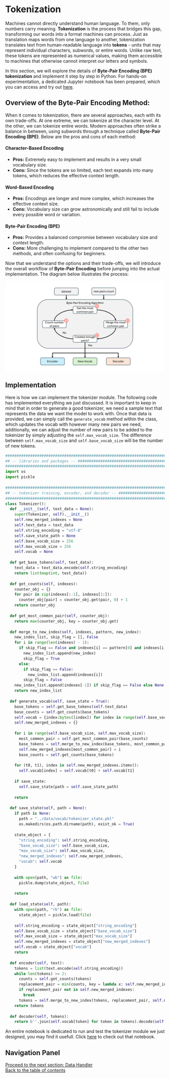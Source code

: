 # Tokenization
Machines cannot directly understand human language. To them, only numbers carry meaning. **Tokenization** is the process that bridges this gap, transforming our words into a format machines can process. Just as translation maps words from one language to another, tokenization translates text from human-readable language into **tokens** - units that may represent individual characters, subwords, or entire words. Unlike raw text, these tokens are represented as numerical values, making them accessible to machines that otherwise cannot interpret our letters and symbols.

In this section, we will explore the details of **Byte-Pair Encoding (BPE) tokenization** and implement it step by step in Python. For hands-on experimentation, a dedicated Jupyter notebook has been prepared, which you can access and try out [here](/development/tokenization_test.ipynb).

## Overview of the Byte-Pair Encoding Method:
When it comes to tokenization, there are several approaches, each with its own trade-offs. At one extreme, we can tokenize at the character level. At the other, we can tokenize entire words. Modern approaches often strike a balance in between, using subwords through a technique called **Byte-Pair Encoding (BPE)**. Below are the pros and cons of each method:

#### Character-Based Encoding
- **Pros:** Extremely easy to implement and results in a very small vocabulary size.  
- **Cons:** Since the tokens are so limited, each text expands into many tokens, which reduces the effective context length.

#### Word-Based Encoding
- **Pros:** Encodings are longer and more complex, which increases the effective context size.  
- **Cons:** Vocabulary size can grow astronomically and still fail to include every possible word or variation.

#### Byte-Pair Encoding (BPE)
- **Pros:** Provides a balanced compromise between vocabulary size and context length.  
- **Cons:** More challenging to implement compared to the other two methods, and often confusing for beginners.

Now that we understand the options and their trade-offs, we will introduce the overall workflow of **Byte-Pair Encoding** before jumping into the actual implementation. The diagram below illustrates the process:

<!-- <p align="center">
  <img src="../visuals/BPE_Workflow.png" alt="Workflow of BPE" width="720">
</p> -->

![Workflow of BPE](../visuals/BPE_Workflow.png)

## Implementation
Here is how we can implement the tokenizer module. The following code has implemented everything we just discussed. It is important to keep in mind that in order to generate a good tokenizer, we need a sample text that represents the data we want the model to work with. Once that data is provided, we can simply call the `generate_vocab` method within the class, which updates the vocab with however many new pairs we need, additionally, we can adjust the number of new pairs to be added to the tokenizer by simply adjusting the `self.max_vocab_size`. The difference between `self.max_vocab_size` and `self.base_vocab_size` will be the number of new tokens.
```python
########################################################################################################################
## -- libraries and packages -- ########################################################################################
########################################################################################################################
import os
import pickle

########################################################################################################################
## -- tokenizer training, encoder, and decoder -- ######################################################################
########################################################################################################################
class Tokenizer():
  def __init__(self, text_data = None):
    super(Tokenizer, self).__init__()
    self.new_merged_indexes = None
    self.text_data = text_data
    self.string_encoding = "utf-8"
    self.save_state_path = None
    self.base_vocab_size = 256
    self.max_vocab_size = 256
    self.vocab = None

  def get_base_tokens(self, text_data):
    text_data = text_data.encode(self.string_encoding)
    return list(map(int, text_data))

  def get_counts(self, indexes):
    counter_obj = {}
    for pair in zip(indexes[:-1], indexes[1:]):
      counter_obj[pair] = counter_obj.get(pair, 0) + 1
    return counter_obj
  
  def get_most_common_pair(self, counter_obj):
    return max(counter_obj, key = counter_obj.get)
  
  def merge_to_new_index(self, indexes, pattern, new_index):
    new_index_list, skip_flag = [], False
    for i in range(len(indexes) - 1):
      if skip_flag == False and indexes[i] == pattern[0] and indexes[i + 1] == pattern[1]:
        new_index_list.append(new_index)
        skip_flag = True
      else:
        if skip_flag == False:
          new_index_list.append(indexes[i])
        skip_flag = False
    new_index_list.append(indexes[-1]) if skip_flag == False else None
    return new_index_list
  
  def generate_vocab(self, save_state = True):
    base_tokens = self.get_base_tokens(self.text_data)
    base_counts = self.get_counts(base_tokens)
    self.vocab = {index:bytes([index]) for index in range(self.base_vocab_size)}
    self.new_merged_indexes = {}

    for i in range(self.base_vocab_size, self.max_vocab_size):
      most_common_pair = self.get_most_common_pair(base_counts)
      base_tokens = self.merge_to_new_index(base_tokens, most_common_pair, i)
      self.new_merged_indexes[most_common_pair] = i
      base_counts = self.get_counts(base_tokens)

    for (t0, t1), index in self.new_merged_indexes.items():
      self.vocab[index] = self.vocab[t0] + self.vocab[t1]

    if save_state:
      self.save_state(path = self.save_state_path)

    return
  
  def save_state(self, path = None):
    if path is None:
      path = "../data/vocab/tokenizer_state.pkl"
      os.makedirs(os.path.dirname(path), exist_ok = True)
      
    state_object = {
      "string_encoding": self.string_encoding,
      "base_vocab_size": self.base_vocab_size,
      "max_vocab_size": self.max_vocab_size,
      "new_merged_indexes": self.new_merged_indexes,
      "vocab": self.vocab
    }

    with open(path, "wb") as file:
      pickle.dump(state_object, file)

    return

  def load_state(self, path):
    with open(path, "rb") as file:
      state_object = pickle.load(file)

    self.string_encoding = state_object["string_encoding"]
    self.base_vocab_size = state_object["base_vocab_size"]
    self.max_vocab_size = state_object["max_vocab_size"]
    self.new_merged_indexes = state_object["new_merged_indexes"]
    self.vocab = state_object["vocab"]
    return

  def encoder(self, text):
    tokens = list(text.encode(self.string_encoding))
    while len(tokens) >= 2:
      counts = self.get_counts(tokens)
      replacement_pair = min(counts, key = lambda x: self.new_merged_indexes.get(x, float("inf")))
      if replacement_pair not in self.new_merged_indexes:
        break
      tokens = self.merge_to_new_index(tokens, replacement_pair, self.new_merged_indexes[replacement_pair])
    return tokens

  def decoder(self, tokens):
    return b''.join(self.vocab[token] for token in tokens).decode(self.string_encoding, errors = "replace")
```

An entire notebook is dedicated to run and test the tokenizer module we just designed, you may find it usefull. Click [here](/development/tokenization_test.ipynb) to check out that notebook.

## Navigation Panel
[Proceed to the next section: Data Handler](/documentation/markdowns/data_handler.md)<br>
[Back to the table of contents](/)<br>